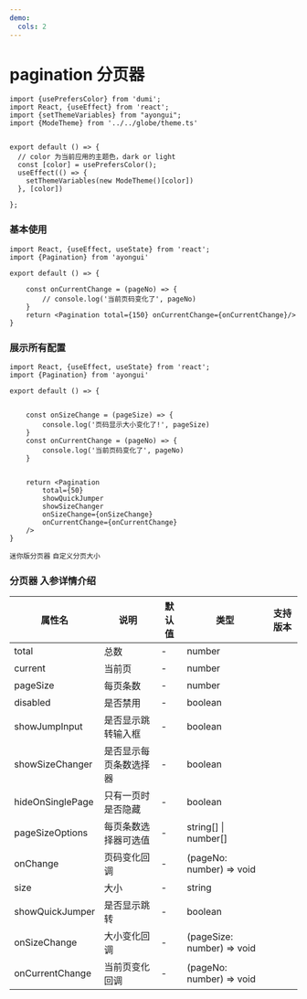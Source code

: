 ```yaml
---
demo:
  cols: 2
---
```

# pagination 分页器

```tsx  hideCode=true inline=true
import {usePrefersColor} from 'dumi';
import React, {useEffect} from 'react';
import {setThemeVariables} from "ayongui";
import {ModeTheme} from '../../globe/theme.ts'


export default () => {
  // color 为当前应用的主题色，dark or light
  const [color] = usePrefersColor();
  useEffect(() => {
    setThemeVariables(new ModeTheme()[color])
  }, [color])

};
```


### 基本使用

```tsx
import React, {useEffect, useState} from 'react';
import {Pagination} from 'ayongui'

export default () => {

    const onCurrentChange = (pageNo) => {
        // console.log('当前页码变化了', pageNo)
    }
    return <Pagination total={150} onCurrentChange={onCurrentChange}/>
}
```


### 展示所有配置

```tsx
import React, {useEffect, useState} from 'react';
import {Pagination} from 'ayongui'

export default () => {


    const onSizeChange = (pageSize) => {
        console.log('页码显示大小变化了!', pageSize)
    }
    const onCurrentChange = (pageNo) => {
        console.log('当前页码变化了', pageNo)
    }


    return <Pagination
        total={50}
        showQuickJumper
        showSizeChanger
        onSizeChange={onSizeChange}
        onCurrentChange={onCurrentChange}
    />
}
```

<code src="./demos/min.tsx">迷你版分页器</code>
<code src="./demos/diysize.tsx">自定义分页大小</code>

 
 


### 分页器 入参详情介绍
| 属性名             | 说明                               | 默认值 | 类型                                  | 支持版本 |
|--------------------|--------------------------------------|--------|---------------------------------------|----------|
| total              | 总数                                 | -      | number                                |          |
| current            | 当前页                               | -      | number                                |          |
| pageSize           | 每页条数                             | -      | number                                |          |
| disabled           | 是否禁用                             | -      | boolean                               |          |
| showJumpInput      | 是否显示跳转输入框                   | -      | boolean                               |          |
| showSizeChanger    | 是否显示每页条数选择器               | -      | boolean                               |          |
| hideOnSinglePage   | 只有一页时是否隐藏                   | -      | boolean                               |          |
| pageSizeOptions    | 每页条数选择器可选值                 | -      | string[] \| number[]                  |          |
| onChange           | 页码变化回调                         | -      | (pageNo: number) => void              |          |
| size               | 大小                                 | -      | string                                |          |
| showQuickJumper   | 是否显示跳转                         | -      | boolean                               |          |
| onSizeChange       | 大小变化回调                         | -      | (pageSize: number) => void            |          |
| onCurrentChange    | 当前页变化回调                       | -      | (pageNo: number) => void              |          |
